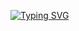 [![Typing SVG](https://readme-typing-svg.herokuapp.com?font=Montserrat+bold&duration=2000&pause=2000&color=FFFFFF&background=000000&center=true&vCenter=true&width=435&lines=16+y.o.+goofy+ass+valorant+player)](https://git.io/typing-svg)

